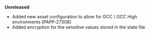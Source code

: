 **Unreleased**
* Added new asset configuration to allow for GCC / GCC High environments [PAPP-27308]
* Added encryption for the sensitive values stored in the state file